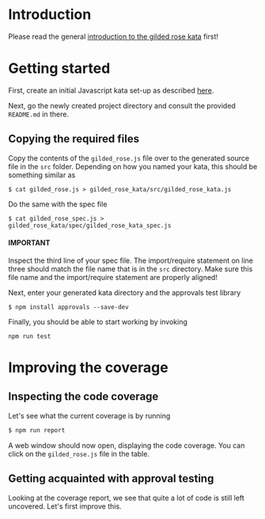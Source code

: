 # Introduction

Please read the general [introduction to the gilded rose kata](../README.md) first!

# Getting started

First, create an initial Javascript kata set-up as described [here](https://github.com/zhendrikse/tdd/tree/master/cookiecutter).

Next, go the newly created project directory and consult
the provided ``README.md`` in there.

## Copying the required files

Copy the contents of the ``gilded_rose.js`` file over to the generated 
source file in the ``src`` folder. Depending on how you named your kata,
this should be something similar as

```shell
$ cat gilded_rose.js > gilded_rose_kata/src/gilded_rose_kata.js
```

Do the same with the spec file

```shell
$ cat gilded_rose_spec.js > gilded_rose_kata/spec/gilded_rose_kata_spec.js
```

#### IMPORTANT

Inspect the third line of your spec file. The import/require statement 
on line three should match the file name that is in the ``src`` 
directory. Make  sure this file name and the import/require 
statement are properly aligned!

Next, enter your generated kata directory and the approvals test 
library

```shell
$ npm install approvals --save-dev
```

Finally, you should be able to start working by invoking

```shell
npm run test
```

# Improving the coverage

## Inspecting the code coverage

Let's see what the current coverage is by running

```bash
$ npm run report
```

A web window should now open, displaying the code coverage. 
You can click on the `gilded_rose.js` file in the table.

## Getting acquainted with approval testing

Looking at the coverage report, we see that quite a lot of code is still left uncovered. Let's first improve this.


